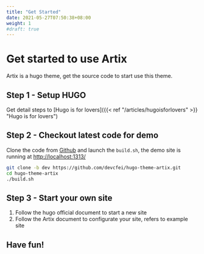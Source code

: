 ```yaml
---
title: "Get Started"
date: 2021-05-27T07:50:38+08:00
weight: 1
#draft: true
---
```


# Get started to use Artix

Artix is a hugo theme, get the source code to start use this theme.

## Step 1 - Setup HUGO

Get detail steps to [Hugo is for lovers]({{< ref "/articles/hugoisforlovers" >}} "Hugo is for lovers") 

## Step 2 - Checkout latest code for demo

Clone the code from [Github](https://github.com/devcfei/hugo-theme-artix) and launch the `build.sh`, the demo site is running at [http://localhost:1313/](http://localhost:1313/)

```bash
git clone -b dev https://github.com/devcfei/hugo-theme-artix.git
cd hugo-theme-artix
./build.sh
```

## Step 3 - Start your own site

1. Follow the hugo official document to start a new site
1. Follow the Artix document to configurate your site, refers to example site


## Have fun! 


